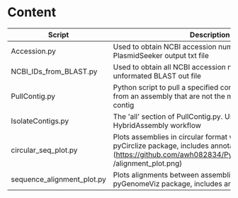 # Content #

Script | Description
------ | -----------
Accession.py | Used to obtain NCBI accession numbers from a PlasmidSeeker output txt file
NCBI_IDs_from_BLAST.py | Used to obtain all NCBI accession number hits from an unformated BLAST out file
PullContig.py | Python script to pull a specified contig or all the contigs from an assembly that are not the main chromosomal contig
IsolateContigs.py| The 'all' section of PullContig.py. Used in the HybridAssembly workflow
circular_seq_plot.py | Plots assemblies in circular format with annotations using pyCirclize package, includes annotations ![alt text] (https://github.com/awh082834/PythonScripts/blob/main         /alignment_plot.png)
sequence_alignment_plot.py | Plots alignments between assemblies using pyGenomeViz package, includes annotations
